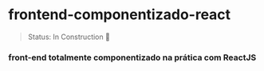 # frontend-componentizado-react

> Status: In Construction 🚧

### front-end totalmente componentizado na prática com ReactJS